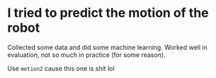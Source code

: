# I tried to predict the motion of the robot

Collected some data and did some machine learning. Worked well in evaluation, not so much in practice (for some reason).

Use `motion2` cause this one is shit lol